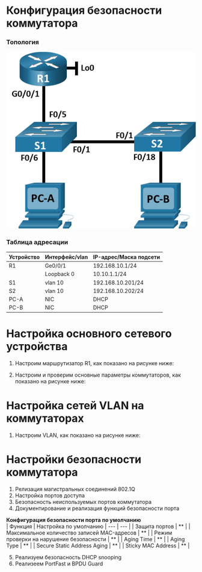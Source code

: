 # Конфигурация безопасности коммутатора

### Топология
![](https://github.com/devops-user/otus/blob/main/homeworks/homework_22/images/topo.png)

### Таблица адресации
| Устройство | Интерфейс/vlan | IP-адрес/Маска подсети |
--- | --- | --- |
| R1 | Ge0/0/1 | 192.168.10.1/24 |
|  | Loopback 0 | 10.10.1.1/24 |
| S1 | vlan 10 | 192.168.10.201/24 |
| S2 | vlan 10 | 192.168.10.202/24 |
| PC-A | NIC | DHCP | 255.255.255.0 |
| PC-B | NIC | DHCP | 255.255.255.0 |

# Настройка основного сетевого устройства
1. Настроим маршрутизатор R1, как показано на рисунке ниже:

2. Настроим и проверим основные параметры коммутаторов, как показано на рисунке ниже:

# Настройка сетей VLAN на коммутаторах
1. Настроим VLAN, как показано на рисунке ниже:

# Настройки безопасности коммутатора
1. Релизация магистральных соединений 802.1Q
2. Настройка портов доступа
3. Безопасность неиспользуемых портов коммутатора
4. Документирование и реализация функций безопасности порта

**Конфигурация безопасности порта по умолчанию**  
| Функция | Настройка по умолчанию |
 --- | --- |
| Защита портов | ** |
| Максимальное количество записей MAC-адресов | ** |
| Режим проверки на нарушение безопасности | ** |
| Aging Time | ** |
| Aging Type | ** |
| Secure Static Address Aging | ** |
| Sticky MAC Address | ** |

5. Реализуем безопасность DHCP snooping
6. Реализeем PortFast и BPDU Guard
